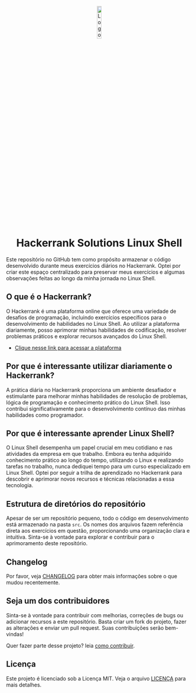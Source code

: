 <div align="center">

 <img src="https://cdn4.iconfinder.com/data/icons/logos-and-brands/512/160_Hackerrank_logo_logos-512.png" alt="Logo do Istio" width="15%" />

 # Hackerrank Solutions Linux Shell
 
</div>

Este repositório no GitHub tem como propósito armazenar o código desenvolvido durante meus exercícios diários no Hackerrank. Optei por criar este espaço centralizado para preservar meus exercícios e algumas observações feitas ao longo da minha jornada no Linux Shell.

## O que é o Hackerrank?

O Hackerrank é uma plataforma online que oferece uma variedade de desafios de programação, incluindo exercícios específicos para o desenvolvimento de habilidades no Linux Shell. Ao utilizar a plataforma diariamente, posso aprimorar minhas habilidades de codificação, resolver problemas práticos e explorar recursos avançados do Linux Shell.

- [Clique nesse link para acessar a plataforma](https://www.hackerrank.com)

## Por que é interessante utilizar diariamente o Hackerrank?

A prática diária no Hackerrank proporciona um ambiente desafiador e estimulante para melhorar minhas habilidades de resolução de problemas, lógica de programação e conhecimento prático do Linux Shell. Isso contribui significativamente para o desenvolvimento contínuo das minhas habilidades como programador.

## Por que é interessante aprender Linux Shell?

O Linux Shell desempenha um papel crucial em meu cotidiano e nas atividades da empresa em que trabalho. Embora eu tenha adquirido conhecimento prático ao longo do tempo, utilizando o Linux e realizando tarefas no trabalho, nunca dediquei tempo para um curso especializado em Linux Shell. Optei por seguir a trilha de aprendizado no Hackerrank para descobrir e aprimorar novos recursos e técnicas relacionadas a essa tecnologia.

## Estrutura de diretórios do repositório

Apesar de ser um repositório pequeno, todo o código em desenvolvimento está armazenado na pasta `src`. Os nomes dos arquivos fazem referência direta aos exercícios em questão, proporcionando uma organização clara e intuitiva. Sinta-se à vontade para explorar e contribuir para o aprimoramento deste repositório.

## Changelog

Por favor, veja [CHANGELOG](CHANGELOG.md) para obter mais informações sobre o que mudou recentemente.

## Seja um dos contribuidores

Sinta-se à vontade para contribuir com melhorias, correções de bugs ou adicionar recursos a este repositório. Basta criar um fork do projeto, fazer as alterações e enviar um pull request. Suas contribuições serão bem-vindas!

Quer fazer parte desse projeto? leia [como contribuir](CONTRIBUTING.md).

## Licença

Este projeto é licenciado sob a Licença MIT. Veja o arquivo [LICENÇA](LICENSE) para mais detalhes.